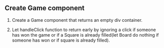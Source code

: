 

## Create Game component

1) Create a Game component that returns an empty div container.

2) Let handleClick function to return early by ignoring a click if someone has won the game or if a Square is already filled(let Board do nothing if someone has won or if square is already filled).

